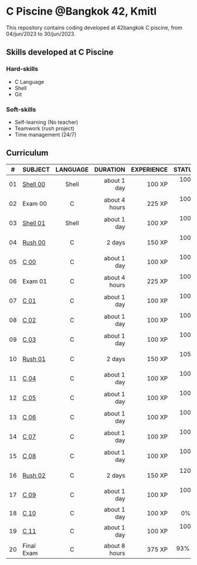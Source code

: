 # C Piscine @Bangkok 42, Kmitl
This repository contains coding developed at 42bangkok C piscine, from 04/jun/2023 to 30/jun/2023.

## Skills developed at C Piscine

### Hard-skills
- C Language
- Shell
- Git


### Soft-skills
- Self-learning (No teacher)
- Teamwork (rush project)
- Time management (24/7)

## Curriculum

|#	|SUBJECT							|LANGUAGE	|DURATION		|EXPERIENCE	|STATUS						|
|:-:|:--								|:-:		|--:|--:						|--:        |
|01	|[Shell 00](shell_00)	|Shell		|about 1 day	|100 XP		|100% :heavy_check_mark:|
|02	|Exam 00							|C			|about 4 hours	|225 XP		|100% :heavy_check_mark:		|
|03	|[Shell 01](shell_01)	|Shell		|about 1 day	|100 XP		|100% :heavy_check_mark:
|04	|[Rush 00](rush_00)		|C			|2 days			|150 XP		|100% :heavy_check_mark:						|
|05	|[C 00](c_00)			|C			|about 1 day	|100 XP		|100% :heavy_check_mark:	|
|06	|Exam 01							|C			|about 4 hours	|225 XP		|100% :heavy_check_mark:	|
|07	|[C 01](c_01)			|C			|about 1 day	|100 XP		|100% :heavy_check_mark:	|
|08	|[C 02](c_02)			|C			|about 1 day	|100 XP		|100% :heavy_check_mark:	|
|09	|[C 03](c_03)			|C			|about 1 day	|100 XP		|100% :heavy_check_mark:	|
|10	|[Rush 01](rush_01)		|C			|2 days			|150 XP		|105% :heavy_check_mark:	|
|11	|[C 04](c_04)			|C			|about 1 day	|100 XP		|100% :heavy_check_mark:	|
|12	|[C 05](c_05)			|C			|about 1 day	|100 XP		|100% :heavy_check_mark:	|
|13	|[C 06](c_06)			|C			|about 1 day	|100 XP		|100% :heavy_check_mark:	|
|14	|[C 07](c_07)			|C			|about 1 day	|100 XP		|100% :heavy_check_mark:	|
|15	|[C 08](c_08)			|C			|about 1 day	|100 XP		|100% :heavy_check_mark:	|
|16	|[Rush 02](rush_02)		|C			|2 days			|150 XP		|120% :heavy_check_mark:	|
|17	|[C 09](c_09)			|C			|about 1 day	|100 XP		|100% :heavy_check_mark:	|
|18	|[C 10](c_10)			|C			|about 1 day	|100 XP		|0% :x:	|
|19	|[C 11](c_11)			|C			|about 1 day	|100 XP		|100% :heavy_check_mark:	|
|20	|Final Exam							|C			|about 8 hours	|375 XP		|93% :heavy_check_mark:		|